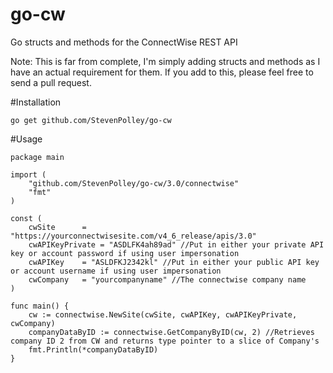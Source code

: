 # go-cw
Go structs and methods for the ConnectWise REST API

Note: This is far from complete, I'm simply adding structs and methods as I have an actual requirement for them. If you add to this, please feel free to send a pull request.

#Installation
```
go get github.com/StevenPolley/go-cw
```

#Usage
```
package main

import (
	"github.com/StevenPolley/go-cw/3.0/connectwise"
	"fmt"
)

const (
	cwSite		= "https://yourconnectwisesite.com/v4_6_release/apis/3.0"
	cwAPIKeyPrivate = "ASDLFK4ah89ad" //Put in either your private API key or account password if using user impersonation
	cwAPIKey	= "ASLDFKJ2342kl" //Put in either your public API key or account username if using user impersonation
	cwCompany	= "yourcompanyname" //The connectwise company name
)

func main() {
	cw := connectwise.NewSite(cwSite, cwAPIKey, cwAPIKeyPrivate, cwCompany)
	companyDataByID := connectwise.GetCompanyByID(cw, 2) //Retrieves company ID 2 from CW and returns type pointer to a slice of Company's
	fmt.Println(*companyDataByID)
}
```
